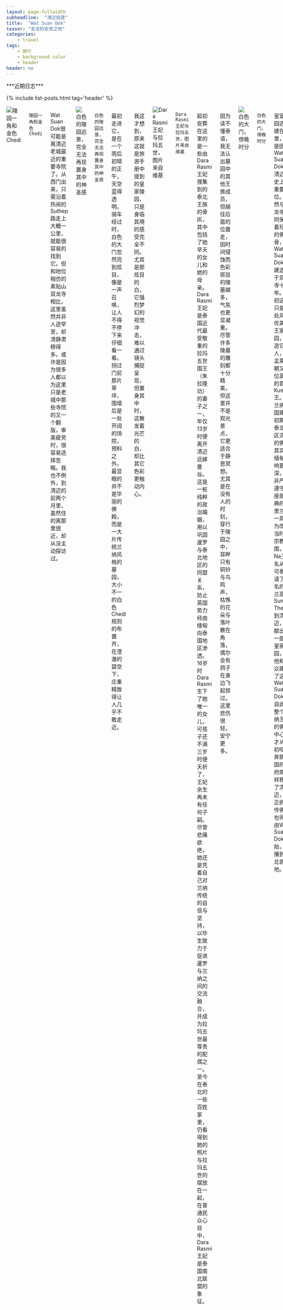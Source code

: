 ```yaml
---
layout: page-fullwidth
subheadline:  "清迈拾遗"
title:  "Wat Suan Dok"
teaser: "圣洁的安息之地"
categories:
    - travel
tags:
    - 旅行
    - background color
    - header
header: no
---
```

<div class="row">
<div class="medium-4 medium-push-8 columns" markdown="1">
<div class="panel radius" markdown="1">
***近期日志***

{% include list-posts.html tag='header' %}

</div>
</div><!-- /.medium-4.columns -->

<div class="medium-8 medium-pull-4 columns" markdown="1">

<img src="{{ site.url }}/images/wat-suan-dok/wat-suan-dok (4).jpg" alt="陵园一角和金色Chedi">

`陵园一角和金色Chedi`

Wat Suan Dok很可能是离清迈老城最近的重要寺院了。从西门出来，只需沿着热闹的Suthep路走上大概一公里，就能很容易的找到它。但和地位相仿的素贴山双龙寺相比，这里虽然并非人迹罕至，却清静肃穆得多。或许是因为很多人都以为这里只是老城中那些寺院的又一个翻版，审美疲劳时，很容易选择忽略。我也不例外，到清迈的前两个月里，虽然住的离那里很近，却从没主动探访过。

<img src="{{ site.url }}/images/wat-suan-dok/wat-suan-dok (3).jpg" alt="白色的陵园远景，完全无法再现置身其中的神圣感">

`白色的陵园远景，完全无法再现置身其中的神圣感`

最初走进它，是在一个雨后初晴的正午，天空蓝得透明，骑车经过时，白色的大门忽然亮到炫目，像是一声召唤，让人不得不停下来仔细看一看。拐过门前那片草坪，围墙后是一处开阔的场院，预料之外，最显眼的并不是华丽的佛殿，而是一大片传统兰纳风格的墓园，大小不一的白色Chedi规则的布置开，在澄澈的碧空下，庄重精致得让人几乎不敢走近。

我这才想到，原来这就是旅游手册中提到的皇家陵园，只是身临其境的感受完全不同。尤其是那炫目的白，它强烈梦幻的视觉冲击，难以通过镜头捕捉呈现，但置身其中时，这散发着光芒的白，却比其它色彩更触动内心。

<img src="{{ site.url }}/images/wat-suan-dok/wat-suan-dok (7).jpg" alt="Dara Rasmi王妃与拉玛五世，图片来自维基">

`Dara Rasmi王妃与拉玛五世，图片来自维基`

起初安葬在这里的是一些由Dara Rasmi王妃搜集到的泰北王族的骨灰，其中包括了她早夭的女儿和她的母亲。Dara Rasmi王妃是泰国近代最受敬重的拉玛五世国王（朱拉隆功）的妻子之一，年仅13岁时便离开清迈远嫁曼谷。这是一桩纯粹的政治婚姻，用以巩固暹罗与泰北地区的同盟关系，防止英国势力经由缅甸向泰国地区渗透。16岁时Dara Rasmi生下了她唯一的女儿，可孩子还不满三岁时便夭折了，王妃余生再未有任何子嗣。尽管悲痛欲绝，她还是凭着自己对兰纳传统的自信与坚持，以毕生致力于促进暹罗与兰纳之间的交流融合，并成为拉玛五世最尊贵的配偶之一。至今在泰北的一些百姓家里，仍看得到她的照片与拉玛五世的摆放在一起，在普通民众心目中，Dara Rasmi王妃是泰国南北联盟的象征。

因为读不懂泰语，我无法认出墓园中的其他王族成员，但越往后面的位置走，因时间侵蚀而色彩斑驳的陵墓越多，气氛也更显凝重。尽管许多陵墓的雕刻都十分精美，但这里并不是观光景点，它更适合于静思冥想。尤其是在没有人的时刻，穿行于陵园之中，耳畔只有铜铃与鸟鸣声，枯憔的花朵与落叶散在角落，偶尔会有鸽子在身边飞起掠过。这里悲伤很轻，安宁更多。

<img src="{{ site.url }}/images/wat-suan-dok/wat-suan-dok (5).jpg" alt="白色的大门，傍晚时分">

`白色的大门，傍晚时分`

皇室陵园选择建在这里，也是因为Wat Suan Dok在清迈历史上的重要地位。虽然与双龙寺共同保存着珍贵的佛骨，但Wat Suan Dok的建造早于双龙寺十几年。起初这里只是一处风景优美的王家花园，建造它的人，是孟莱王朝又一位英明的君主Kue Na王。在兰纳王国建立初期，泰北地区流行的佛教其实受缅甸影响更深，而非严格遵守上座部经典的斯里兰卡一系。为改革当时的宗教氛围，Kue Na王慕名从素可泰邀请了著名的锡兰高僧Sumana Thera来到清迈，并献出了一部分皇家花园，为他和僧众建造了这座Wat Suan Dok。自此，整个兰纳王国的佛教中心，才从最初哈里奔猜王国的首府南奔转移到了清迈，而正统南传佛教也得以由Wat Suan Dok开始，散播到泰北各地。

<img src="{{ site.url }}/images/wat-suan-dok/wat-suan-dok (1).jpg" alt="古城墙遗迹，左下角是我的小驴~">

`古城墙遗迹，左下角是我的小驴~`

另外，Wat Suan Dok附近其实还有一处古迹，是在寺院与清迈大学之间的路边，乍看上去只是一处小土堆，巨大的榕树生长其上，蜿蜒的根茎几乎将其包裹，如果不是有一块褪色的指示牌提醒，我根本意识不到原来那是一座夯土城墙的遗址。它也是由Kue Na王所建，至今仍能在卫星地图上看到它模糊的矩形框架，中心正是那座收藏了佛骨的金色Chedi。但它所圈定的区域，实际上是一座比清迈更古老的城市，起初由原住民佬族人所建，随后却因战争被废弃。Kue Na王在建造Wat Suan Dok时，也重建了这座古城的围墙，并迁移了大批工匠与僧侣至此居住生活，既恢复了这座古城的活力，也为Wat Suan Dok向整个兰纳地区推广正统南传佛教提供了配套保障。

<img src="{{ site.url }}/images/wat-suan-dok/wat-suan-dok (8).jpg" alt="Vihara的大厅，不是故意去拍小僧侣，只是他正好抬头">

`Vihara的大厅，不是故意去拍小僧侣，只是他正好抬头`

如果说孟莱王是一位缔造者，Tilokarat王便是英雄传奇， 与他们相比，Kue Na王似乎不那么能折腾，然而他却是一位杰出的守护人。正是在他手中，兰纳王国实现了一段长久的和平安定，百姓得以休养生息，加上正统南传佛教的引进，整个王国的文化水平也得到了提升，可以说兰纳王国的兴盛时代，正是由Kue Na王所开启。

<img src="{{ site.url }}/images/wat-suan-dok/wat-suan-dok (2).jpg" alt="Vihara中正在举行仪式，不知道是否是受具足戒">

`Vihara中正在举行仪式，不知道是否是受具足戒`

5月底快要离开清迈的那几天，我又去过一次Wat Suan Dok，发现寺院似乎重新将陵园与旁边的Chedi群粉刷了一遍，一切洁白无暇，时间的痕迹却也因此不再看得出来了。不清楚是否每年雨季来临前都会进行这样的粉刷，也不知道那里再一次覆满自然的苔痕水迹会是多久以后，但可能近期去看的朋友们只能看到一座过于“崭新”的墓园了。不过还是值得去看看的，寺院高大的Vihara里有好几座神情优雅的佛像，僧侣与信众也常在其中活动，非常适合去那里感受泰国普通百姓的宗教生活。

<img src="{{ site.url }}/images/wat-suan-dok/wat-suan-dok (6).jpg" alt="快看！有灰机！">

`快看！有灰机！`

而且，那里离机场超级近，几乎就在隔壁，对于兴趣比较诡异的小伙伴们，那实在是全清迈最适合看灰机的地方呀！我最后离开那天，还特意在灰机上回望了一下，金色的Chedi和白色的墓园都好清晰，就像在自家阳台看楼下花园！别的地方绝对找不到这样的角度，记得感受一下哈～ (⊙_⊙)

___

更多内容，欢迎关注[「清迈拾遗」](http://www.douban.com/doulist/39444534/)豆列

这篇是“清迈拾遗”系列的第三座寺院。这篇之后，孟莱王朝的几个重要国王也就讲的差不多了。后来缅甸统治时期和近现代的一些历史，我还没想好怎么讲， 以后有机会再说吧。

下一篇会比较简单，介绍一个我很喜欢却不那么太有名的小寺院。
但是真的很上相呐！